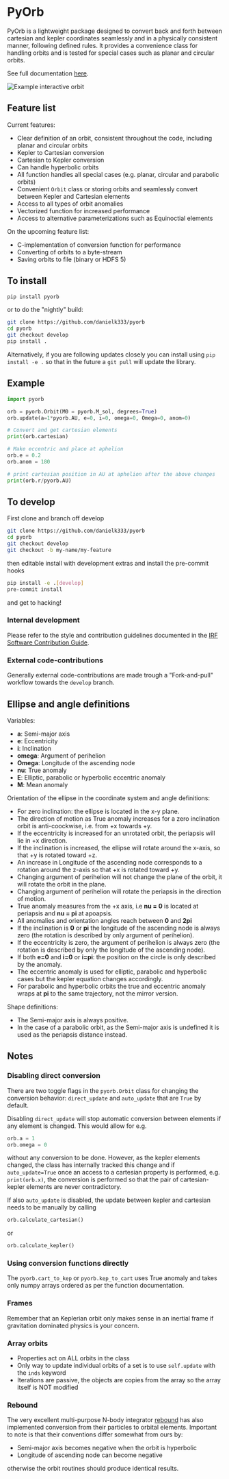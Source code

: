 # PyOrb

PyOrb is a lightweight package designed to convert back and forth between cartesian and kepler coordinates seamlessly and in a physically consistent manner, following defined rules. It provides a convenience class for handling orbits and is tested for special cases such as planar and circular orbits.

See full documentation [here](https://danielk.developer.irf.se/pyorb/).

![Example interactive orbit](/docs/source/static/example.gif)

## Feature list

Current features:
- Clear definition of an orbit, consistent throughout the code, including planar and circular orbits
- Kepler to Cartesian conversion
- Cartesian to Kepler conversion
- Can handle hyperbolic orbits
- All function handles all special cases (e.g. planar, circular and parabolic orbits)
- Convenient ``Orbit`` class or storing orbits and seamlessly convert between Kepler and Cartesian elements
- Access to all types of orbit anomalies
- Vectorized function for increased performance
- Access to alternative parameterizations such as Equinoctial elements


On the upcoming feature list:
- C-implementation of conversion function for performance
- Converting of orbits to a byte-stream
- Saving orbits to file (binary or HDFS 5)


## To install


```bash
pip install pyorb
```
or to do the "nightly" build:

```bash
git clone https://github.com/danielk333/pyorb
cd pyorb
git checkout develop
pip install .
```

Alternatively, if you are following updates closely you can install using ``pip install -e .`` so that in the future a ``git pull`` will update the library.


## Example

```python
import pyorb

orb = pyorb.Orbit(M0 = pyorb.M_sol, degrees=True)
orb.update(a=1*pyorb.AU, e=0, i=0, omega=0, Omega=0, anom=0)

# Convert and get cartesian elements
print(orb.cartesian)

# Make eccentric and place at aphelion
orb.e = 0.2
orb.anom = 180

# print cartesian position in AU at aphelion after the above changes
print(orb.r/pyorb.AU)
```

## To develop

First clone and branch off develop

```bash
git clone https://github.com/danielk333/pyorb
cd pyorb
git checkout develop
git checkout -b my-name/my-feature
```

then editable install with development extras and install the pre-commit hooks

```bash
pip install -e .[develop]
pre-commit install
```

and get to hacking!

### Internal development

Please refer to the style and contribution guidelines documented in the
[IRF Software Contribution Guide](https://danielk.developer.irf.se/software_contribution_guide/).

### External code-contributions

Generally external code-contributions are made trough a "Fork-and-pull"
workflow towards the `develop` branch.

## Ellipse and angle definitions

Variables:
 - **a**: Semi-major axis
 - **e**: Eccentricity
 - **i**: Inclination
 - **omega**: Argument of perihelion
 - **Omega**: Longitude of the ascending node
 - **nu**: True anomaly
 - **E**: Elliptic, parabolic or hyperbolic eccentric anomaly
 - **M**: Mean anomaly


Orientation of the ellipse in the coordinate system and angle definitions:
 - For zero inclination: the ellipse is located in the x-y plane.
 - The direction of motion as True anomaly increases for a zero inclination orbit is anti-coockwise, i.e. from +x towards +y.
 - If the eccentricity is increased for an unrotated orbit, the periapsis will lie in +x direction.
 - If the inclination is increased, the ellipse will rotate around the x-axis, so that +y is rotated toward +z.
 - An increase in Longitude of the ascending node corresponds to a rotation around the z-axis so that +x is rotated toward +y.
 - Changing argument of perihelion will not change the plane of the orbit, it will rotate the orbit in the plane.
 - Changing argument of perihelion will rotate the periapsis in the direction of motion.
 - True anomaly measures from the +x axis, i.e **nu = 0** is located at periapsis and **nu = pi** at apoapsis.
 - All anomalies and orientation angles reach between **0** and **2pi**
 - If the inclination is **0** or **pi** the longitude of the ascending node is always zero (the rotation is described by only argument of perihelion).
 - If the eccentricity is zero, the argument of perihelion is always zero (the rotation is described by only the longitude of the ascending node).
 - If both **e=0** and **i=0** or **i=pi**: the position on the circle is only described by the anomaly.
 - The eccentric anomaly is used for elliptic, parabolic and hyperbolic cases but the kepler equation changes accordingly.
 - For parabolic and hyperbolic orbits the true and eccentric anomaly wraps at **pi** to the same trajectory, not the mirror version.

 Shape definitions:
 - The Semi-major axis is always positive.
 - In the case of a parabolic orbit, as the Semi-major axis is undefined it is used as the periapsis distance instead.

## Notes

### Disabling direct conversion

There are two toggle flags in the ``pyorb.Orbit`` class for changing the conversion behavior: ``direct_update`` and ``auto_update`` that are ``True`` by default.

Disabling ``direct_update`` will stop automatic conversion between elements if any element is changed. This would allow for e.g.
```python
orb.a = 1
orb.omega = 0
```
without any conversion to be done. However, as the kepler elements changed, the class has internally tracked this change and if ``auto_update=True`` once an access to a cartesian property is performed, e.g. ``print(orb.x)``, the conversion is performed so that the pair of cartesian-kepler elements are never contradictory.

If also ``auto_update`` is disabled, the update between kepler and cartesian needs to be manually by calling
```python
orb.calculate_cartesian()
```
or
```python
orb.calculate_kepler()
```

### Using conversion functions directly

The ``pyorb.cart_to_kep`` or ``pyorb.kep_to_cart`` uses True anomaly and takes only numpy arrays ordered as per the function documentation.

### Frames

Remember that an Keplerian orbit only makes sense in an inertial frame if gravitation dominated physics is your concern.

### Array orbits

- Properties act on ALL orbits in the class
- Only way to update individual orbits of a set is to use ``self.update`` with the ``inds`` keyword
- Iterations are passive, the objects are copies from the array so the array itself is NOT modified


### Rebound

The very excellent multi-purpose N-body integrator [rebound](https://github.com/hannorein/rebound) has also implemented conversion from their particles to orbital elements. Important to note is that their conventions differ somewhat from ours by:

- Semi-major axis becomes negative when the orbit is hyperbolic
- Longitude of ascending node can become negative

otherwise the orbit routines should produce identical results.
